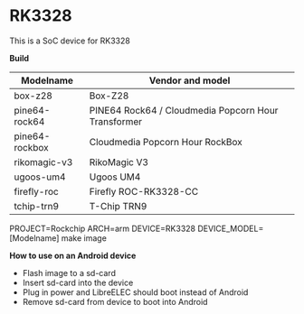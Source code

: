 # RK3328

This is a SoC device for RK3328

**Build**

| Modelname | Vendor and model |
| ------ | ------ |
| box-z28 | Box-Z28 |
| pine64-rock64 | PINE64 Rock64 / Cloudmedia Popcorn Hour Transformer |
| pine64-rockbox | Cloudmedia Popcorn Hour RockBox |
| rikomagic-v3 | RikoMagic V3 |
| ugoos-um4 | Ugoos UM4 |
| firefly-roc | Firefly ROC-RK3328-CC |
| tchip-trn9 | T-Chip TRN9 |

PROJECT=Rockchip ARCH=arm DEVICE=RK3328 DEVICE_MODEL=[Modelname] make image

**How to use on an Android device**
- Flash image to a sd-card
- Insert sd-card into the device
- Plug in power and LibreELEC should boot instead of Android
- Remove sd-card from device to boot into Android
